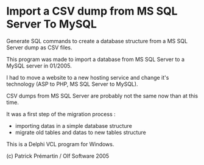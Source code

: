 # Import a CSV dump from MS SQL Server To MySQL

Generate SQL commands to create a database structure from a MS SQL Server dump as CSV files.

This program was made to import a database from MS SQL Server to a MySQL server in 01/2005.

I had to move a website to a new hosting service and change it's technology (ASP to PHP, MS SQL Server to MySQL).

CSV dumps from MS SQL Server are probably not the same now than at this time.

It was a first step of the migration process :
* importing datas in a simple database structure
* migrate old tables and datas to new tables structure

This is a Delphi VCL program for Windows.

(c) Patrick Prémartin / Olf Software 2005